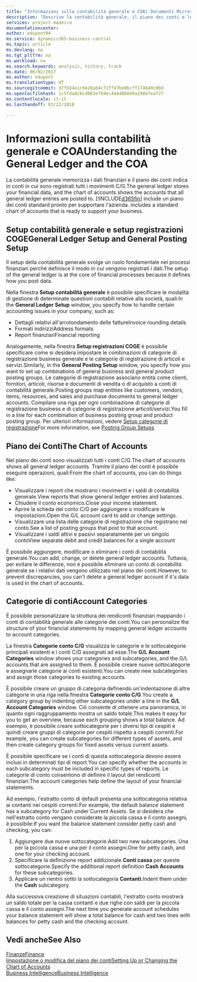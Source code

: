 ```yaml
---
title: "Informazioni sulla contabilità generale e COA| Documenti Microsoft"
description: "Descrive la contabilità generale, il piano dei conti e le categorie dei conti."
services: project-madeira
documentationcenter: 
author: edupont04
ms.service: dynamics365-business-central
ms.topic: article
ms.devlang: na
ms.tgt_pltfrm: na
ms.workload: na
ms.search.keywords: analysis, history, track
ms.date: 06/02/2017
ms.author: edupont
ms.translationtype: HT
ms.sourcegitcommit: d7fb34e1c9428a64c71ff47be8bcff174649c00d
ms.openlocfilehash: 1c5fda0c8cd063e784ec44448b040a298bfeaf2f
ms.contentlocale: it-it
ms.lasthandoff: 03/22/2018

---
```

# <a name="understanding-the-general-ledger-and-the-coa"></a><span data-ttu-id="04ae2-103">Informazioni sulla contabilità generale e COA</span><span class="sxs-lookup"><span data-stu-id="04ae2-103">Understanding the General Ledger and the COA</span></span>
<span data-ttu-id="04ae2-104">La contabilità generale memorizza i dati finanziari e il piano dei conti indica in conti in cui sono registrati tutti i movimenti C/G.</span><span class="sxs-lookup"><span data-stu-id="04ae2-104">The general ledger stores your financial data, and the chart of accounts shows the accounts that all general ledger entries are posted to.</span></span> [!INCLUDE[d365fin](includes/d365fin_md.md)]<span data-ttu-id="04ae2-105"> include un piano dei conti standard pronto per supportare l'azienda.</span><span class="sxs-lookup"><span data-stu-id="04ae2-105"> includes a standard chart of accounts that is ready to support your business.</span></span>

## <a name="general-ledger-setup-and-general-posting-setup"></a><span data-ttu-id="04ae2-106">Setup contabilità generale e setup registrazioni COGE</span><span class="sxs-lookup"><span data-stu-id="04ae2-106">General Ledger Setup and General Posting Setup</span></span>
<span data-ttu-id="04ae2-107">Il setup della contabilità generale svolge un ruolo fondamentale nei processi finanziari perché definisce il modo in cui vengono registrati i dati.</span><span class="sxs-lookup"><span data-stu-id="04ae2-107">The setup of the general ledger is at the core of financial processes because it defines how you post data.</span></span>  

<span data-ttu-id="04ae2-108">Nella finestra **Setup contabilità generale** è possibile specificare le modalità di gestione di determinate questioni contabili relative alla società, quali:</span><span class="sxs-lookup"><span data-stu-id="04ae2-108">In the **General Ledger Setup** window, you specify how to handle certain accounting issues in your company, such as:</span></span>  

* <span data-ttu-id="04ae2-109">Dettagli relativi all'arrotondamento delle fatture</span><span class="sxs-lookup"><span data-stu-id="04ae2-109">Invoice rounding details</span></span>  
* <span data-ttu-id="04ae2-110">Formati indirizzi</span><span class="sxs-lookup"><span data-stu-id="04ae2-110">Address formats</span></span>  
* <span data-ttu-id="04ae2-111">Report finanziari</span><span class="sxs-lookup"><span data-stu-id="04ae2-111">Financial reporting</span></span>  

<span data-ttu-id="04ae2-112">Analogamente, nella finestra **Setup registrazioni COGE** è possibile specificare come si desidera impostare le combinazioni di categorie di registrazione business generale e le categorie di registrazione di articoli e servizi.</span><span class="sxs-lookup"><span data-stu-id="04ae2-112">Similarly, in the **General Posting Setup** window, you specify how you want to set up combinations of general business and general product posting groups.</span></span> <span data-ttu-id="04ae2-113">Le categorie di registrazione associano entità come clienti, fornitori, articoli, risorse e documenti di vendita o di acquisto a conti di contabilità generale.</span><span class="sxs-lookup"><span data-stu-id="04ae2-113">Posting groups map entities like customers, vendors, items, resources, and sales and purchase documents to general ledger accounts.</span></span> <span data-ttu-id="04ae2-114">Compilare una riga per ogni combinazione di categorie di registrazione business e di categorie di registrazione articoli/servizi.</span><span class="sxs-lookup"><span data-stu-id="04ae2-114">You fill in a line for each combination of business posting group and product posting group.</span></span> <span data-ttu-id="04ae2-115">Per ulteriori informazioni, vedere [Setup categorie di registrazione](finance-posting-groups.md)</span><span class="sxs-lookup"><span data-stu-id="04ae2-115">For more information, see [Posting Group Setups](finance-posting-groups.md)</span></span>  

## <a name="the-chart-of-accounts"></a><span data-ttu-id="04ae2-116">Piano dei Conti</span><span class="sxs-lookup"><span data-stu-id="04ae2-116">The Chart of Accounts</span></span>
<span data-ttu-id="04ae2-117">Nel piano dei conti sono visualizzati tutti i conti C/G.</span><span class="sxs-lookup"><span data-stu-id="04ae2-117">The chart of accounts shows all general ledger accounts.</span></span> <span data-ttu-id="04ae2-118">Tramite il piano dei conti è possibile eseguire operazioni, quali:</span><span class="sxs-lookup"><span data-stu-id="04ae2-118">From the chart of accounts, you can do things like:</span></span>  

* <span data-ttu-id="04ae2-119">Visualizzare i report che mostrano i movimenti e i saldi di contabilità generale.</span><span class="sxs-lookup"><span data-stu-id="04ae2-119">View reports that show general ledger entries and balances.</span></span>  
* <span data-ttu-id="04ae2-120">Chiudere il conto economico.</span><span class="sxs-lookup"><span data-stu-id="04ae2-120">Close your income statement.</span></span>  
* <span data-ttu-id="04ae2-121">Aprire la scheda del conto C/G per aggiungere o modificare le impostazioni.</span><span class="sxs-lookup"><span data-stu-id="04ae2-121">Open the G/L account card to add or change settings.</span></span>  
* <span data-ttu-id="04ae2-122">Visualizzare una lista delle categorie di registrazione che registrano nel conto.</span><span class="sxs-lookup"><span data-stu-id="04ae2-122">See a list of posting groups that post to that account.</span></span>
* <span data-ttu-id="04ae2-123">Visualizzare i saldi attivi e passivi separatamente per un singolo conto</span><span class="sxs-lookup"><span data-stu-id="04ae2-123">View separate debit and credit balances for a single account</span></span>  

<span data-ttu-id="04ae2-124">È possibile aggiungere, modificare o eliminare i conti di contabilità generale.</span><span class="sxs-lookup"><span data-stu-id="04ae2-124">You can add, change, or delete general ledger accounts.</span></span> <span data-ttu-id="04ae2-125">Tuttavia, per evitare le differenze, non è possibile eliminare un conto di contabilità generale se i relativi dati vengono utilizzato nel piano dei conti.</span><span class="sxs-lookup"><span data-stu-id="04ae2-125">However, to prevent discrepancies, you can't delete a general ledger account if it's data is used in the chart of accounts.</span></span>  

## <a name="account-categories"></a><span data-ttu-id="04ae2-126">Categorie di conti</span><span class="sxs-lookup"><span data-stu-id="04ae2-126">Account Categories</span></span>
<span data-ttu-id="04ae2-127">È possibile personalizzare la struttura dei rendiconti finanziari mappando i conti di contabilità generale alle categorie dei conti.</span><span class="sxs-lookup"><span data-stu-id="04ae2-127">You can personalize the structure of your financial statements by mapping general ledger accounts to account categories.</span></span>  

<span data-ttu-id="04ae2-128">La finestra **Categorie conto C/G** visualizza le categorie e le sottocategorie principali esistenti e i conti C/G assegnati ad esse.</span><span class="sxs-lookup"><span data-stu-id="04ae2-128">The **G/L Account Categories** window shows your categories and subcategories, and the G/L accounts that are assigned to them.</span></span> <span data-ttu-id="04ae2-129">È possibile creare nuove sottocategorie e assegnarle categorie ai conti esistenti.</span><span class="sxs-lookup"><span data-stu-id="04ae2-129">You can create new subcategories and assign those categories to existing accounts.</span></span>  

<span data-ttu-id="04ae2-130">È possibile creare un gruppo di categoria definendo un'indentazione di altre categorie in una riga nella finestra **Categorie conto C/G**.</span><span class="sxs-lookup"><span data-stu-id="04ae2-130">You create a category group by indenting other subcategories under a line in the **G/L Account Categories** window.</span></span> <span data-ttu-id="04ae2-131">Ciò consente di ottenere una panoramica, in quanto ogni raggruppamento mostra un saldo totale.</span><span class="sxs-lookup"><span data-stu-id="04ae2-131">This makes it easy for you to get an overview, because each grouping shows a total balance.</span></span> <span data-ttu-id="04ae2-132">Ad esempio, è possibile creare sottocategorie per i diversi tipi di cespiti e quindi creare gruppi di categorie per cespiti rispetto a cespiti correnti.</span><span class="sxs-lookup"><span data-stu-id="04ae2-132">For example, you can create subcategories for different types of assets, and then create category groups for fixed assets versus current assets.</span></span>  

<span data-ttu-id="04ae2-133">È possibile specificare se i conti di questa sottocategoria devono essere inclusi in determinati tipi di report.</span><span class="sxs-lookup"><span data-stu-id="04ae2-133">You can specify whether the accounts in each subcategory must be included in specific types of reports.</span></span> <span data-ttu-id="04ae2-134">Le categorie di conto consentono di definire il layout dei rendiconti finanziari.</span><span class="sxs-lookup"><span data-stu-id="04ae2-134">The account categories help define the layout of your financial statements.</span></span>  

<span data-ttu-id="04ae2-135">Ad esempio, l'estratto conto di default presenta una sottocategoria relativa ai contanti nei cespiti correnti.</span><span class="sxs-lookup"><span data-stu-id="04ae2-135">For example, the default balance statement has a subcategory for Cash under Current Assets.</span></span> <span data-ttu-id="04ae2-136">Se si desidera che nell'estratto conto vengano considerate la piccola cassa e il conto assegni, è possibile:</span><span class="sxs-lookup"><span data-stu-id="04ae2-136">If you want the balance statement consider petty cash and checking, you can:</span></span>  

1. <span data-ttu-id="04ae2-137">Aggiungere due nuove sottocategorie.</span><span class="sxs-lookup"><span data-stu-id="04ae2-137">Add two new subcategories.</span></span> <span data-ttu-id="04ae2-138">Una per la piccola cassa e una per il conto assegni.</span><span class="sxs-lookup"><span data-stu-id="04ae2-138">One for petty cash, and one for your checking account.</span></span>  
2. <span data-ttu-id="04ae2-139">Specificare la definizione report addizionale **Conti cassa** per queste sottocategorie.</span><span class="sxs-lookup"><span data-stu-id="04ae2-139">Specify the additional report definition **Cash Accounts** for these subcategories.</span></span>  
3. <span data-ttu-id="04ae2-140">Applicare un rientro sotto la sottocategoria **Contanti**.</span><span class="sxs-lookup"><span data-stu-id="04ae2-140">Indent them under the **Cash** subcategory.</span></span>  

<span data-ttu-id="04ae2-141">Alla successiva creazione di situazioni contabili, l'estratto conto mostrerà un saldo totale per la cassa contanti e due righe con saldi per la piccola cassa e il conto assegni.</span><span class="sxs-lookup"><span data-stu-id="04ae2-141">The next time you generate account schedules your balance statement will show a total balance for cash and two lines with balances for petty cash and the checking account.</span></span>  

## <a name="see-also"></a><span data-ttu-id="04ae2-142">Vedi anche</span><span class="sxs-lookup"><span data-stu-id="04ae2-142">See Also</span></span>
[<span data-ttu-id="04ae2-143">Finanze</span><span class="sxs-lookup"><span data-stu-id="04ae2-143">Finance</span></span>](finance.md)  
[<span data-ttu-id="04ae2-144">Impostazione o modifica del piano dei conti</span><span class="sxs-lookup"><span data-stu-id="04ae2-144">Setting Up or Changing the Chart of Accounts</span></span>](finance-setup-chart-accounts.md)  
[<span data-ttu-id="04ae2-145">Business Intelligence</span><span class="sxs-lookup"><span data-stu-id="04ae2-145">Business Intelligence</span></span>](bi.md)  


